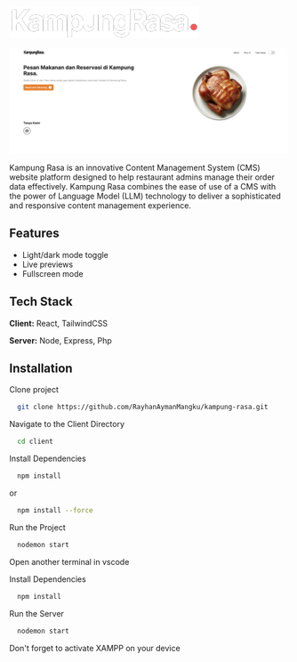 ![Alt text](https://github.com/RayhanAymanMangku/kampung-rasa/blob/master/client/public/assets/img/Logo/logo-fix-2.png?raw=true)

![Alt text](https://github.com/RayhanAymanMangku/kampung-rasa/blob/master/client/public/assets/img/Items/documentation.png?raw=true)

Kampung Rasa is an innovative Content Management System (CMS) website platform designed to help restaurant admins manage their order data effectively. Kampung Rasa combines the ease of use of a CMS with the power of Language Model (LLM) technology to deliver a sophisticated and responsive content management experience.

## Features

- Light/dark mode toggle
- Live previews
- Fullscreen mode

## Tech Stack

**Client:** React, TailwindCSS

**Server:** Node, Express, Php

## Installation

Clone project

```bash
  git clone https://github.com/RayhanAymanMangku/kampung-rasa.git
```

Navigate to the Client Directory

```bash
  cd client
```

Install Dependencies

```bash
  npm install
```

or

```bash
  npm install --force
```

Run the Project

```bash
  nodemon start
```

Open another terminal in vscode

Install Dependencies

```bash
  npm install
```

Run the Server

```bash
  nodemon start
```

Don't forget to activate XAMPP on your device
